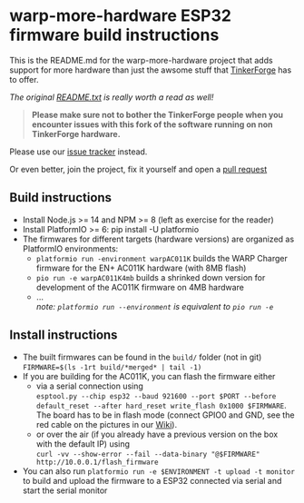 warp-more-hardware ESP32 firmware build instructions
====================================================

This is the README.md for the warp-more-hardware project that 
adds support for more hardware than just the awsome stuff that 
[TinkerForge](https://www.tinkerforge.com/en/shop/) has to offer.

*The original [README.txt](README.txt) is really worth a read as well!*

> **Please make sure not to bother the TinkerForge people when you**  
> **encounter issues with this fork of the software running on non**  
> **TinkerForge hardware.**

Please use our [issue tracker](https://github.com/warp-more-hardware/esp32-firmware/issues) instead.

Or even better, join the project, fix it yourself and open a 
[pull request](https://github.com/warp-more-hardware/esp32-firmware/pulls)

Build instructions
------------------

- Install Node.js >= 14 and NPM >= 8 (left as exercise for the reader)
- Install PlatformIO >= 6: pip install -U platformio
- The firmwares for different targets (hardware versions) are organized as PlatformIO environments:
  - `platformio run -environment warpAC011K` builds the WARP Charger firmware for the EN+ AC011K hardware (with 8MB flash)
  - `pio run -e warpAC011K4mb` builds a shrinked down version for development of the AC011K firmware on 4MB hardware
  - ...  
    *note: `platformio run --environment` is equivalent to `pio run -e`*

Install instructions
------------------

- The built firmwares can be found in the `build/` folder (not in git)  
  `FIRMWARE=$(ls -1rt build/*merged* | tail -1)`
- If you are building for the AC011K, you can flash the firmware either
    - via a serial connection using  
    `esptool.py --chip esp32 --baud 921600 --port $PORT --before default_reset --after hard_reset write_flash 0x1000 $FIRMWARE`.  
    The board has to be in flash mode (connect GPIO0 and GND, see the red cable on the pictures in our [Wiki](https://github.com/warp-more-hardware/esp32-firmware/wiki#flashen-der-alternativen-firmware)).
    - or over the air (if you already have a previous version on the box with the default IP) using  
    `curl -vv --show-error --fail --data-binary "@$FIRMWARE" http://10.0.0.1/flash_firmware`
- You can also run `platformio run -e $ENVIRONMENT -t upload -t monitor` to build and
  upload the firmware to a ESP32 connected via serial and start the serial monitor

